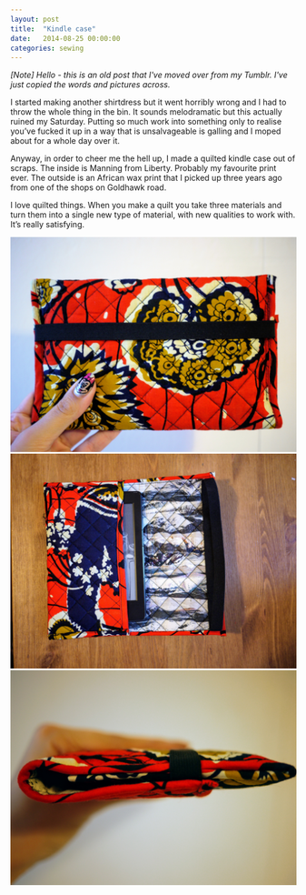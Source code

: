 ```yaml
---
layout: post
title:  "Kindle case"
date:   2014-08-25 00:00:00
categories: sewing
---
```


_[Note] Hello - this is an old post that I've moved over from my Tumblr. I've just copied the words and pictures across._

I started making another shirtdress but it went horribly wrong and I had to throw the whole thing in the bin. It sounds melodramatic but this actually ruined my Saturday. Putting so much work into something only to realise you’ve fucked it up in a way that is unsalvageable is galling and I moped about for a whole day over it.

Anyway, in order to cheer me the hell up, I made a quilted kindle case out of scraps. The inside is Manning from Liberty. Probably my favourite print ever. The outside is an African wax print that I picked up three years ago from one of the shops on Goldhawk road.

I love quilted things. When you make a quilt you take three materials and turn them into a single new type of material, with new qualities to work with. It’s really satisfying.

![Kindle 1](/assets/img/sewing/kindle1.1.jpg)
![Kindle 2](/assets/img/sewing/kindle1.2.jpg)
![Kindle 3](/assets/img/sewing/kindle1.3.jpg)
